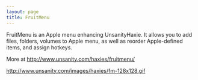 ```yaml
---
layout: page
title: FruitMenu
---
```


FruitMenu is an Apple menu enhancing UnsanityHaxie. It allows you to add files, folders, volumes to Apple menu, as well as reorder Apple-defined items, and assign hotkeys.

More at http://www.unsanity.com/haxies/fruitmenu/

http://www.unsanity.com/images/haxies/fm-128x128.gif

